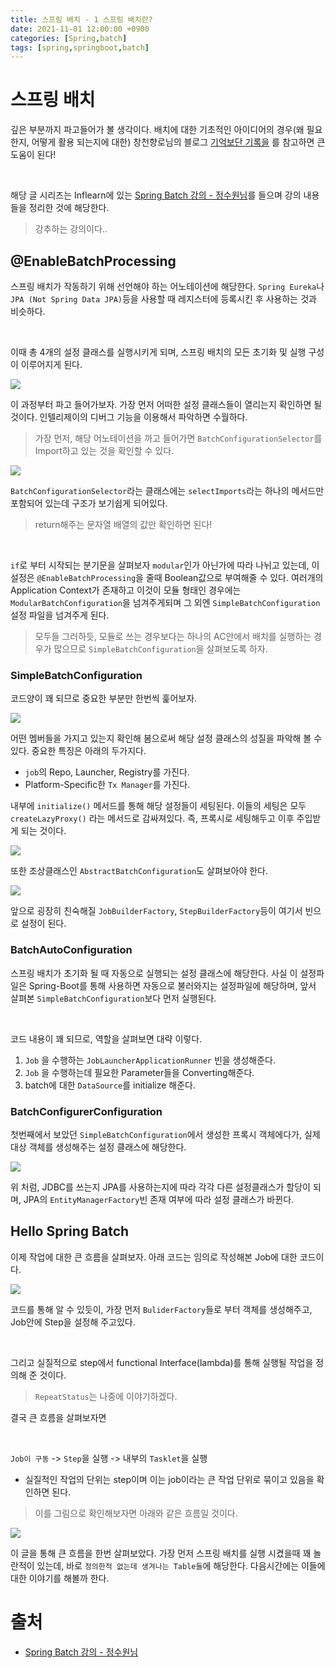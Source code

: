 ```yaml
---
title: 스프링 배치 - 1 스프링 배치란?
date: 2021-11-01 12:00:00 +0900
categories: [Spring,batch]
tags: [spring,springboot,batch]
---
```


# 스프링 배치
 
깊은 부분까지 파고들어가 볼 생각이다. 배치에 대한 기초적인 아이디어의 경우(왜 필요한지, 어떻게 활용 되는지에 대한) 창천향로님의 블로그 [기억보단 기록을](https://jojoldu.tistory.com/324) 를 참고하면 큰 도움이 된다!

<br/>

해당 글 시리즈는 Inflearn에 있는 [Spring Batch 강의 - 정수원님](https://www.inflearn.com/course/%EC%8A%A4%ED%94%84%EB%A7%81-%EB%B0%B0%EC%B9%98)를 들으며 강의 내용들을 정리한 것에 해당한다.
> 강추하는 강의이다..

## @EnableBatchProcessing

스프링 배치가 작동하기 위해 선언해야 하는 어노테이션에 해당한다. `Spring Eureka`나 `JPA (Not Spring Data JPA)`등을 사용할 때 레지스터에 등록시킨 후 사용하는 것과 비슷하다.

<br/>

이때 총 4개의 설정 클래스를 실행시키게 되며, 스프링 배치의 모든 초기화 및 실행 구성이 이루어지게 된다.

<img src="/assets/img/batch/1.png">

이 과정부터 파고 들어가보자. 가장 먼저 어떠한 설정 클래스들이 열리는지 확인하면 될 것이다. 인텔리제이의 디버그 기능을 이용해서 파악하면 수월하다.
> 가장 먼저, 해당 어노테이션을 까고 들어가면 `BatchConfigurationSelector`를 Import하고 있는 것을 확인할 수 있다.

<img src="/assets/img/batch/2.png">

`BatchConfigurationSelector`라는 클래스에는 `selectImports`라는 하나의 메서드만 포함되어 있는데 구조가 보기쉽게 되어있다.
> return해주는 문자열 배열의 값만 확인하면 된다!

<br/>

`if`로 부터 시작되는 분기문을 살펴보자 `modular`인가 아닌가에 따라 나뉘고 있는데, 이 설정은 `@EnableBatchProcessing`을 줄때 Boolean값으로 부여해줄 수 있다. 여러개의 Application Context가 존재하고 이것이 모듈 형태인 경우에는 `ModularBatchConfiguration`을 넘겨주게되며 그 외엔 `SimpleBatchConfiguration`설정 파일을 넘겨주게 된다.
> 모두들 그러하듯, 모듈로 쓰는 경우보다는 하나의 AC안에서 배치를 실행하는 경우가 많으므로 `SimpleBatchConfiguration`을 살펴보도록 하자.

### SimpleBatchConfiguration

코드양이 꽤 되므로 중요한 부분만 한번씩 훑어보자.

<img src="/assets/img/batch/3.png">

어떤 멤버들을 가지고 있는지 확인해 봄으로써 해당 설정 클래스의 성질을 파악해 볼 수 있다. 중요한 특징은 아래의 두가지다.

- `job`의 Repo, Launcher, Registry를 가진다.
- Platform-Specific한 `Tx Manager`를 가진다.

내부에 `initialize()` 메서드를 통해 해당 설정들이 세팅된다. 이들의 세팅은 모두 `createLazyProxy()` 라는 메서드로 감싸져있다. 즉, 프록시로 세팅해두고 이후 주입받게 되는 것이다.

<img src="/assets/img/batch/4.png">

또한 조상클래스인 `AbstractBatchConfiguration`도 살펴보아야 한다. 

<img src="/assets/img/batch/6.png">

앞으로 굉장히 친숙해질 `JobBuilderFactory`, `StepBuilderFactory`등이 여기서 빈으로 설정이 된다.

### BatchAutoConfiguration

스프링 배치가 초기화 될 때 자동으로 실행되는 설정 클래스에 해당한다. 사실 이 설정파일은 Spring-Boot를 통해 사용하면 자동으로 불러와지는 설정파일에 해당하며, 앞서 살펴본 `SimpleBatchConfiguration`보다 먼저 실행된다.

<br/>

코드 내용이 꽤 되므로, 역할을 살펴보면 대략 이렇다.

1. `Job` 을 수행하는 `JobLauncherApplicationRunner` 빈을 생성해준다.
2. `Job` 을 수행하는데 필요한 Parameter들을 Converting해준다.
3. batch에 대한 `DataSource`를 initialize 해준다.

### BatchConfigurerConfiguration

첫번째에서 보았던 `SimpleBatchConfiguration`에서 생성한 프록시 객체에다가, 실제 대상 객체를 생성해주는 설정 클래스에 해당한다.

<img src="/assets/img/batch/5.png">

위 처럼, JDBC를 쓰는지 JPA를 사용하는지에 따라 각각 다른 설정클래스가 할당이 되며, JPA의 `EntityManagerFactory`빈 존재 여부에 따라 설정 클래스가 바뀐다.

## Hello Spring Batch

이제 작업에 대한 큰 흐름을 살펴보자. 아래 코드는 임의로 작성해본 Job에 대한 코드이다.

<img src="/assets/img/batch/7.png">

코드를 통해 알 수 있듯이, 가장 먼저 `BuliderFactory`들로 부터 객체를 생성해주고, Job안에 Step을 설정해 주고있다.

<br/>

그리고 실질적으로 step에서 functional Interface(lambda)를 통해 실행될 작업을 정의해 준 것이다.
> `RepeatStatus`는 나중에 이야기하겠다.

결국 큰 흐름을 살펴보자면

<br/> 

`Job이 구동` -> `Step`을 실행 -> 내부의 `Tasklet`을 실행

- 실질적인 작업의 단위는 step이며 이는 job이라는 큰 작업 단위로 묶이고 있음을 확인하면 된다.
> 이를 그림으로 확인해보자면 아래와 같은 흐름일 것이다.

<img src="/assets/img/batch/8.png">

이 글을 통해 큰 흐름을 한번 살펴보았다. 가장 먼저 스프링 배치를 실행 시켰을때 꽤 놀란적이 있는데, 바로 `정의한적 없는데 생겨나는 Table들`에 해당한다. 다음시간에는 이들에 대한 이야기를 해볼까 한다.

# 출처

- [Spring Batch 강의 - 정수원님](https://www.inflearn.com/course/%EC%8A%A4%ED%94%84%EB%A7%81-%EB%B0%B0%EC%B9%98)